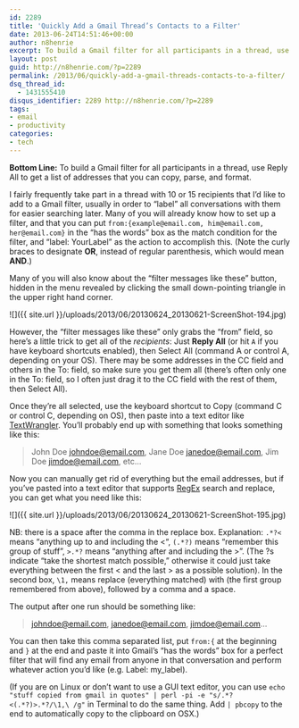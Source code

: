 ```yaml
---
id: 2289
title: 'Quickly Add a Gmail Thread’s Contacts to a Filter'
date: 2013-06-24T14:51:46+00:00
author: n8henrie
excerpt: To build a Gmail filter for all participants in a thread, use Reply All to get a list of addresses that you can copy, parse, and format.
layout: post
guid: http://n8henrie.com/?p=2289
permalink: /2013/06/quickly-add-a-gmail-threads-contacts-to-a-filter/
dsq_thread_id:
  - 1431555410
disqus_identifier: 2289 http://n8henrie.com/?p=2289
tags:
- email
- productivity
categories:
- tech
---
```

**Bottom Line:** To build a Gmail filter for all participants in a thread, use Reply All to get a list of addresses that you can copy, parse, and format.<!--more-->

I fairly frequently take part in a thread with 10 or 15 recipients that I’d like to add to a Gmail filter, usually in order to “label” all conversations with them for easier searching later. Many of you will already know how to set up a filter, and that you can put `from:{example@email.com, him@email.com, her@email.com}` in the “has the words” box as the match condition for the filter, and “label: YourLabel” as the action to accomplish this. (Note the curly braces to designate **OR**, instead of regular parenthesis, which would mean **AND**.)

Many of you will also know about the “filter messages like these” button, hidden in the menu revealed by clicking the small down-pointing triangle in the upper right hand corner.


![]({{ site.url }}/uploads/2013/06/20130624_20130621-ScreenShot-194.jpg) 

However, the “filter messages like these” only grabs the “from” field, so here’s a little trick to get all of the _recipients_: Just **Reply All** (or hit `A` if you have keyboard shortcuts enabled), then Select All (command A or control A, depending on your OS). There may be some addresses in the CC field and others in the To: field, so make sure you get them all (there’s often only one in the To: field, so I often just drag it to the CC field with the rest of them, then Select All).

Once they’re all selected, use the keyboard shortcut to Copy (command C or control C, depending on OS), then paste into a text editor like <a target="_blank" href="https://itunes.apple.com/us/app/textwrangler/id404010395?mt=12&at=10l5H6" title="TextWrangler">TextWrangler</a>. You’ll probably end up with something that looks something like this:

> John Doe <johndoe@email.com>, Jane Doe <janedoe@email.com>, Jim Doe <jimdoe@email.com>, etc…

Now you can manually get rid of everything but the email addresses, but if you’ve pasted into a text editor that supports <a target="_blank" href="http://en.wikipedia.org/wiki/RegEx" title="RegEx">RegEx</a> search and replace, you can get what you need like this: 


![]({{ site.url }}/uploads/2013/06/20130624_20130621-ScreenShot-195.jpg) 

NB: there is a space after the comma in the replace box. Explanation: `.*?<` means “anything up to and including the <“, `(.*?)` means “remember this group of stuff”, `>.*?` means “anything after and including the >”. (The ?s indicate “take the shortest match possible,” otherwise it could just take everything between the first < and the last > as a possible solution). In the second box, `\1,` means replace (everything matched) with (the first group remembered from above), followed by a comma and a space.

The output after one run should be something like:

> johndoe@email.com, janedoe@email.com, jimdoe@email.com…

You can then take this comma separated list, put `from:{` at the beginning and `}` at the end and paste it into Gmail’s “has the words” box for a perfect filter that will find any email from anyone in that conversation and perform whatever action you’d like (e.g. Label: my_label).

(If you are on Linux or don’t want to use a GUI text editor, you can use `echo "stuff copied from gmail in quotes" | perl -pi -e "s/.*?<(.*?)>.*?/\1,\ /g"` in Terminal to do the same thing. Add `| pbcopy` to the end to automatically copy to the clipboard on OSX.)